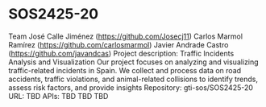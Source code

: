 # SOS2425-20
Team
José Calle Jiménez (https://github.com/Josecj11)
Carlos Marmol Ramírez (https://github.com/carlosmarmol)
Javier Andrade Castro (https://github.com/javandcas)
Project description:
Traffic Incidents Analysis and Visualization Our project focuses on analyzing and visualizing traffic-related incidents in Spain. We collect and process data on road accidents, traffic violations, and animal-related collisions to identify trends, assess risk factors, and provide insights
Repository: gti-sos/SOS2425-20
URL: TBD
APIs:
TBD
TBD
TBD